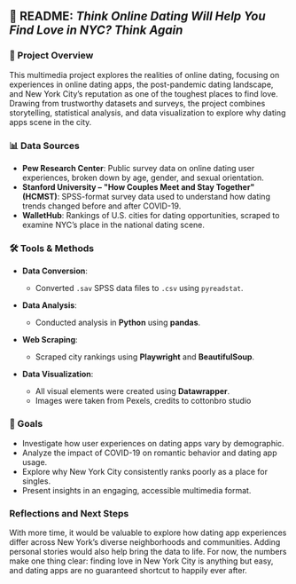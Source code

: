 ## 📘 README: *Think Online Dating Will Help You Find Love in NYC? Think Again*

### 🧠 Project Overview

This multimedia project explores the realities of online dating, focusing on experiences in online dating apps, the post-pandemic dating landscape, and New York City’s reputation as one of the toughest places to find love. Drawing from trustworthy datasets and surveys, the project combines storytelling, statistical analysis, and data visualization to explore why dating apps scene in the city. 

### 📊 Data Sources

* **Pew Research Center**: Public survey data on online dating user experiences, broken down by age, gender, and sexual orientation.
* **Stanford University – "How Couples Meet and Stay Together" (HCMST)**: SPSS-format survey data used to understand how dating trends changed before and after COVID-19.
* **WalletHub**: Rankings of U.S. cities for dating opportunities, scraped to examine NYC’s place in the national dating scene.

### 🛠️ Tools & Methods

* **Data Conversion**:

  * Converted `.sav` SPSS data files to `.csv` using `pyreadstat`.
* **Data Analysis**:

  * Conducted analysis in **Python** using **pandas**.
* **Web Scraping**:

  * Scraped city rankings using **Playwright** and **BeautifulSoup**.
* **Data Visualization**:

  * All visual elements were created using **Datawrapper**.
  * Images were taken from Pexels, credits to cottonbro studio


### 🎯 Goals

* Investigate how user experiences on dating apps vary by demographic.
* Analyze the impact of COVID-19 on romantic behavior and dating app usage.
* Explore why New York City consistently ranks poorly as a place for singles.
* Present insights in an engaging, accessible multimedia format.

### Reflections and Next Steps
With more time, it would be valuable to explore how dating app experiences differ across New York’s diverse neighborhoods and communities. Adding personal stories would also help bring the data to life. For now, the numbers make one thing clear: finding love in New York City is anything but easy, and dating apps are no guaranteed shortcut to happily ever after.

